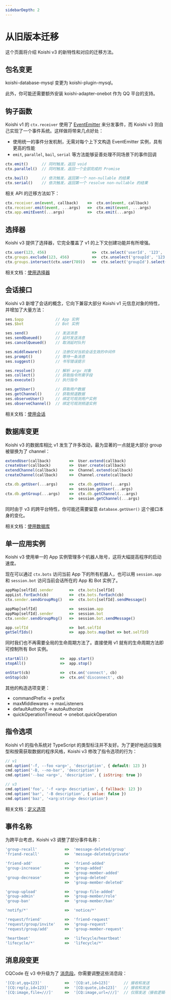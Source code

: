 ```yaml
---
sidebarDepth: 2
---
```


# 从旧版本迁移

这个页面将介绍 Koishi v3 的新特性和对应的迁移方法。

## 包名变更

koishi-database-mysql 变更为 koishi-plugin-mysql。

此外，你可能还需要额外安装 koishi-adapter-onebot 作为 QQ 平台的支持。

## 钩子函数

Koishi v1 的 `ctx.receiver` 使用了 [EventEmitter](https://nodejs.org/api/events.html#events_class_eventemitter) 来分发事件，而 Koishi v3 则自己实现了一个事件系统。这样做将带来几点好处：

- 使用统一的事件分发机制，无需对每个上下文构造 EventEmitter 实例，具有更高的性能
- `emit`, `parallel`, `bail`, `serial` 等方法能够妥善处理不同场景下的事件回调

```js
ctx.emit()      // 同时触发，返回 void
ctx.parallel()  // 同时触发，返回一个全部完成的 Promise

ctx.bail()      // 依次触发，返回第一个 non-nullable 的结果
ctx.serial()    // 依次触发，返回第一个 resolve non-nullable 的结果
```

相关 API 的迁移方法如下：

```js
ctx.receiver.on(event, callback)    =>  ctx.on(event, callback)
ctx.receiver.emit(event, ...args)   =>  ctx.emit(event, ...args)
ctx.app.emitEvent(...args)          =>  ctx.emit(...args)
```

## 选择器

Koishi v3 提供了选择器，它完全覆盖了 v1 的上下文创建功能并有所增强。

```js
ctx.user(123, 456)                    =>  ctx.select('userId', '123', '456')
ctx.groups.exclude(123, 456)          =>  ctx.unselect('groupId', '123', '456')
ctx.groups.intersect(ctx.user(789))   =>  ctx.select('groupId').select('userId', '789')
```

相关文档：[使用选择器](../guide/context.md#使用选择器)

## 会话接口

Koishi v3 新增了会话的概念，它向下兼容大部分 Koishi v1 元信息对象的特性，并增加了大量方法：

```js
ses.$app              // App 实例
ses.$bot              // Bot 实例

ses.send()            // 发送消息
ses.sendQueued()      // 延时发送消息
ses.cancelQueued()    // 取消延时队列

ses.middleware()      // 注册仅对当前会话生效的中间件
ses.prompt()          // 等待一条消息
ses.suggest()         // 书写错误提示

ses.resolve()         // 解析 argv 对象
ses.collect()         // 获取指令所需字段
ses.execute()         // 执行指令

ses.getUser()         // 获取用户数据
ses.getChannel()      // 获取频道数据
ses.observeUser()     // 绑定可观测用户实例
ses.observeChannel()  // 绑定可观测频道实例
```

相关文档：[使用会话](../guide/message.md#使用会话)

## 数据库变更

Koishi v3 的数据库相比 v1 发生了许多改动，最为显著的一点就是大部分 group 被替换为了 channel：

```js
extendUser(callback)        =>  User.extend(callback)
createUser(callback)        =>  User.create(callback)
extendChannel(callback)     =>  Channel.extend(callback)
createChannel(callback)     =>  Channel.create(callback)

ctx.db.getUser(...args)     =>  ctx.db.getUser(...args)
                            =>  session.getUser(...args)
ctx.db.getGroup(...args)    =>  ctx.db.getChannel(...args)
                            =>  session.getChannel(...args)
```

同时由于 v3 的跨平台特性，你可能还需要留意 `database.getUser()` 这个接口本身的变化。

相关文档：[使用数据库](../guide/database.md)

## 单一应用实例

Koishi v3 使用单一的 App 实例管理多个机器人账号，这将大幅提高程序的启动速度。

现在可以通过 `ctx.bots` 访问当前 App 下的所有机器人，也可以用 `session.app` 和 `session.bot` 访问当前会话所在的 App 和 Bot 实例了。

```js
appMap[selfId].sender       =>  ctx.bots[selfId]
appList.forEach(cb)         =>  ctx.bots.forEach(cb)
ctx.sender.sendGroupMsg()   =>  ctx.bots[selfId].sendMessage()

appMap[selfId]              =>  session.app
appMap[selfId].sender       =>  session.bot
ctx.sender.sendGroupMsg()   =>  session.bot.sendMessage()

app.selfId                  =>  bot.selfId
getSelfIds()                =>  app.bots.map(bot => bot.selfId)
```

同时我们也不再需要全局的生命周期方法了。直接使用 v1 就有的生命周期方法即可控制所有 Bot 实例。

```js
startAll()              =>  app.start()
stopAll()               =>  app.stop()

onStart(cb)             =>  ctx.on('connect', cb)
onStop(cb)              =>  ctx.on('disconnect', cb)
```

其他的构造选项变更：

- commandPrefix -> prefix
- maxMiddlewares -> maxListeners
- defaultAuthority -> autoAuthorize
- quickOperationTimeout -> onebot.quickOperation

## 指令选项

Koishi v1 的指令系统对 TypeScript 的类型标注并不友好。为了更好地适应强类型和按需获取数据的程序风格，Koishi v3 修改了指令选项的行为：

```js
// v1
cmd.option('-f, --foo <arg>', 'description', { default: 123 })
cmd.option('-B, --no-bar', 'description')
cmd.option('--baz <arg>', 'description', { isString: true })

// v3
cmd.option('foo', '-f <arg> description', { fallback: 123 })
cmd.option('bar', '-B description', { value: false })
cmd.option('baz', '<arg:string> description')
```

相关文档：[定义选项](../guide/command.md#定义选项)

## 事件名称

为跨平台考虑，Koishi v3 调整了部分事件名称：

```js
'group-recall'            =>  'message-deleted/group'
'friend-recall'           =>  'message-deleted/private'

'friend-add'              =>  'friend-added'
'group-increase'          =>  'group-added'
                          =>  'group-member-added'
'group-decrease'          =>  'group-deleted'
                          =>  'group-member-deleted'

'group-upload'            =>  'group-file-added'
'group-admin'             =>  'group-member/role'
'group-ban'               =>  'group-member/ban'

'notify/*'                =>  'notice/*'

'request/friend'          =>  'friend-request'
'request/group/invite'    =>  'group-request'
'request/group/add'       =>  'group-member-request'

'heartbeat'               =>  'lifecycle/heartbeat'
'lifecycle/*'             =>  'lifecycle/*'
```

## 消息段变更

CQCode 在 v3 中升级为了 [消息段](./segment.md)。你需要调整这些消息段：

```js
'[CQ:at,qq=123]'          =>  '[CQ:at,id=123]'      // 接收和发送
'[CQ:reply,id=123]'       =>  '[CQ:quote,id=123]'   // 接收和发送
'[CQ:image,file=///]'     =>  '[CQ:image,url=///]'  // 仅限发送（接收逻辑不变）
```
